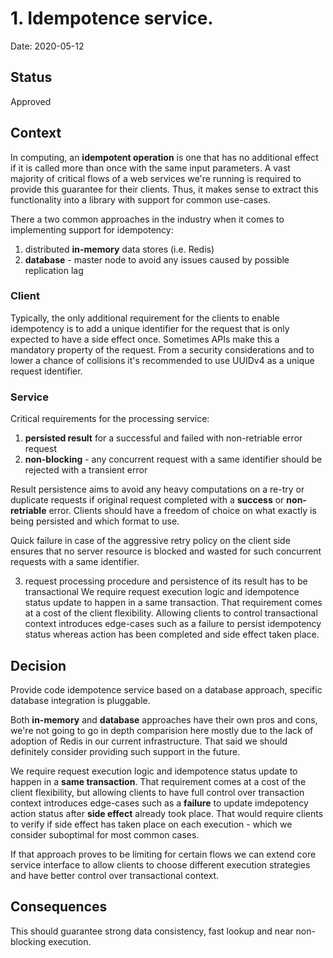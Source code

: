 # 1. Idempotence service.

Date: 2020-05-12

## Status

Approved

## Context

In computing, an **idempotent operation** is one that has no additional effect if it is called more than once with the same input parameters.
A vast majority of critical flows of a web services we're running is required to provide this guarantee for their clients.
Thus, it makes sense to extract this functionality into a library with support for common use-cases.

There a two common approaches in the industry when it comes to implementing support for idempotency:
1) distributed **in-memory** data stores (i.e. Redis)
2) **database** - master node to avoid any issues caused by possible replication lag

### Client
Typically, the only additional requirement for the clients to enable idempotency is to add a unique identifier for the request
that is only expected to have a side effect once. Sometimes APIs make this a mandatory property of the request.
From a security considerations and to lower a chance of collisions it's recommended to use UUIDv4 as a unique request identifier.

### Service
Critical requirements for the processing service:
1) **persisted result** for a successful and failed with non-retriable error request
2) **non-blocking** - any concurrent request with a same identifier should be rejected with a transient error

Result persistence aims to avoid any heavy computations on a re-try or duplicate requests if original request completed with a **success** or **non-retriable** error.
Clients should have a freedom of choice on what exactly is being persisted and which format to use.

Quick failure in case of the aggressive retry policy on the client side ensures that no server resource is blocked and wasted for such concurrent requests with a same identifier.

3) request processing procedure and persistence of its result has to be transactional
We require request execution logic and idempotence status update to happen in a same transaction.
That requirement comes at a cost of the client flexibility. Allowing clients to control transactional context
introduces edge-cases such as a failure to persist idempotency status whereas action has been completed and side effect taken place.

## Decision

Provide code idempotence service based on a database approach, specific database integration is pluggable.

Both **in-memory** and **database** approaches have their own pros and cons, we're not going to go in depth comparision here
mostly due to the lack of adoption of Redis in our current infrastructure. That said we should definitely consider providing such support in the future.


We require request execution logic and idempotence status update to happen in a **same transaction**.
That requirement comes at a cost of the client flexibility, but allowing clients to have full control over transaction context
introduces edge-cases such as a **failure** to update imdepotency action status after **side effect** already took place.
That would require clients to verify if side effect has taken place on each execution - which we consider suboptimal for most common cases.

If that approach proves to be limiting for certain flows we can extend core service interface to allow clients to choose different execution strategies and have better control over transactional context.

## Consequences

This should guarantee strong data consistency, fast lookup and near non-blocking execution.
